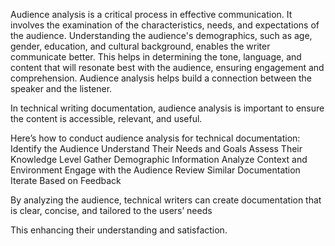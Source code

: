 Audience analysis is a critical process in effective communication. 
It involves the examination of the characteristics, needs, and expectations of the audience. 
Understanding the audience's demographics, such as age, gender, education, and cultural background, enables the writer communicate better.
This helps in determining the tone, language, and content that will resonate best with the audience, ensuring engagement and comprehension. 
Audience analysis helps build a connection between the speaker and the listener.

In technical writing documentation, audience analysis is important to ensure the content is accessible, relevant, and useful. 

Here’s how to conduct audience analysis for technical documentation:
Identify the Audience 
Understand Their Needs and Goals 
Assess Their Knowledge Level 
Gather Demographic Information 
Analyze Context and Environment 
Engage with the Audience
Review Similar Documentation 
Iterate Based on Feedback 

By analyzing the audience, technical writers can create documentation that is clear, concise, and tailored to the users’ needs

This enhancing their understanding and satisfaction.







